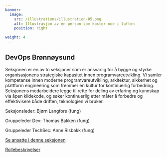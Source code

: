 ```yaml
---
banner:
  image:
    src: /illustrations/illustration-05.png
    alt: Illustrasjon av en person som kaster noe i luften
    position: right

weight: 4
---
```


## DevOps Brønnøysund

Seksjonen er en av to seksjoner som er ansvarlig for å bygge og styrke organisasjonens strategiske kapasitet innen programvareutvikling. Vi samler kompetanse innen moderne programvareutvikling, arkitektur, sikkerhet og plattform engineering som fremmer en kultur for kontinuerlig forbedring. Seksjonens medarbeidere legge til rette for deling av erfaring og kunnskap via åpen kildekode, og søker kontinuerlig etter måter å forbedre og effektivisere både driften, teknologien vi bruker. 

Seksjonsleder: Bjørn Langfors (fung)

Gruppeleder Dev: Thomas Bakken (fung)

Gruppeleder TechSec: Anne Risbakk (fung)

[Se ansatte i denne seksjonen](https://digdir.sharepoint.com/SitePages/Brukeropple.aspx)

[Rollebeskrivelser](https://digdir.sharepoint.com/sites/DigdirDGT/Delte%20dokumenter/Forms/AllItems.aspx?csf=1&web=1&e=1ITt9x&CID=e8d8179f%2D2f7c%2D44b9%2Db53c%2D35318d606706&FolderCTID=0x0120004EA8294F9ADB674FAAB36A65F01170FF&id=%2Fsites%2FDigdirDGT%2FDelte%20dokumenter%2FRollebeskrivelser%2C%20nye%2C%20Arbeidsomr%C3%A5de%2FRollebeskrivelser%20BOD%2FRoller%20i%20seksjon%20Utvikling%20DevOps%20BNN%20%26%20OSL&viewid=66522cde%2D546b%2D4465%2Dbdf3%2Df2b757ea02ff)
